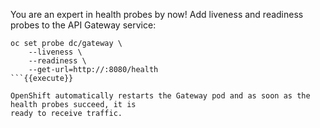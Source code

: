 You are an expert in health probes by now! Add liveness and readiness probes to the API Gateway service:

```
oc set probe dc/gateway \
    --liveness \
    --readiness \
    --get-url=http://:8080/health
```{{execute}}

OpenShift automatically restarts the Gateway pod and as soon as the health probes succeed, it is 
ready to receive traffic. 
